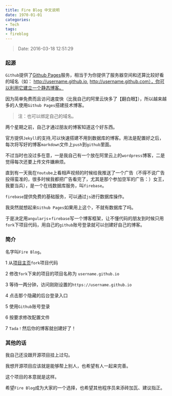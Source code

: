 ```yaml
---
title: Fire Blog 中文说明
date: 1970-01-01 
categories:
- Tech
tags:
- fireblog
---
```

> Date: 2016-03-18 12:51:29

### 起源

`Github`提供了[Github Pages](https://pages.github.com/)服务，相当于为你提供了服务器空间和还算比较好看的域名（如： http://username.github.io, http://username.github.com），你可以利用它建立一个静态博客。

因为简单免费而且访问速度快（比我自己的阿里云快多了【翻白眼】），所以越来越多的人使用`Github Pages`搭建技术博客。

>注：也可以绑定自己的域名。

两个星期之前，自己才通过朋友的博客知道这个好东西。

官方提供`Jekyll`的支持,可以快速搭建不用到数据库的博客。用法是配置好之后，每次将写好的博客`markdown`文件上`push`到`github`里面。

不过当时也没过多在意，一是我自己有一个放在阿里云上的`wordpress`博客，二是觉得每次还要上传文件嫌麻烦。

直到有一天我在`Youtube`上看相声视频的时候给我推送了一个广告（不得不说广告投得蛮准的，很多时候我都把广告看完了，尤其是那个参加空军的广告：）女王，我要当兵），是一个在线数据库服务，叫`firebase`。

`firebase`提供免费的基础服务，可以通过`js`进行数据库操作。

我突然就想起来`Github Pages`如果用上这个，不就有数据库了吗。

于是决定用`angularjs`+`firebase`写一个博客框架，让不懂代码的朋友到时候只用`fork`下项目代码，用自己的`github`账号登录就可以创建好自己的博客。
<!--more-->
### 简介

名字叫`Fire Blog`。

1 从[项目主页](http://cheng-kang.github.com/fireblog)`fork`项目代码

2 修改`fork`下来的项目的项目名称为 `username.github.io`

3 等待一两分钟，访问刚刚设置的`https://username.github.io`

4 点击那个隐藏的后台登录入口

5 使用`Github`账号登录

6 按要求修改配置文件

7 `Tada！`然后你的博客就创建好了！

### 其他的话
我自己还没跟开源项目挂上过勾。

我想开源项目应该就是能够帮上别人，也希望有人一起来完善。

这个项目的本意就是这样。

希望`Fire Blog`成为大家的一个选择，也希望其他程序员来添砖加瓦、建议指正。